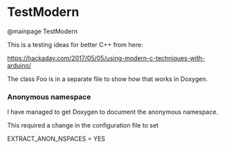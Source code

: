 # TestModern

@mainpage TestModern

This is a testing ideas for better C++ from here:

https://hackaday.com/2017/05/05/using-modern-c-techniques-with-arduino/

The class Foo is in a separate file to show how that works in Doxygen.

### Anonymous namespace

I have managed to get Doxygen to document the anonymous namespace.

This required a change in the configuration file to set 

EXTRACT_ANON_NSPACES   = YES

